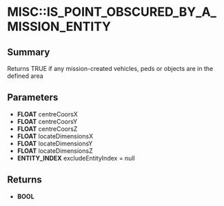 # MISC::IS_POINT_OBSCURED_BY_A_MISSION_ENTITY

## Summary
Returns TRUE if any mission-created vehicles, peds or objects are in the defined area

## Parameters
* **FLOAT** centreCoorsX
* **FLOAT** centreCoorsY
* **FLOAT** centreCoorsZ
* **FLOAT** locateDimensionsX
* **FLOAT** locateDimensionsY
* **FLOAT** locateDimensionsZ
* **ENTITY_INDEX** excludeEntityIndex = null

## Returns
* **BOOL**